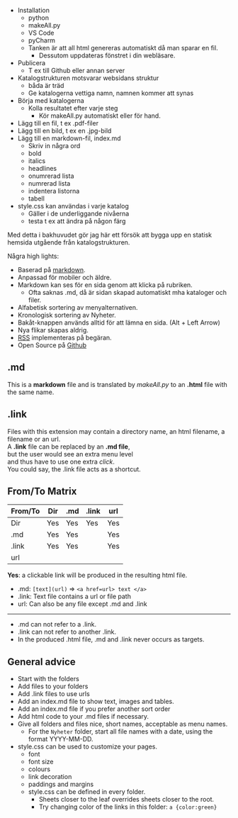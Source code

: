 * Installation
	* python
	* makeAll.py
	* VS Code
	* pyCharm
	* Tanken är att all html genereras automatiskt då man sparar en fil.
		* Dessutom uppdateras fönstret i din webläsare.
* Publicera
	* T ex till Github eller annan server
* Katalogstrukturen motsvarar websidans struktur
	* båda är träd
	* Ge katalogerna vettiga namn, namnen kommer att synas
* Börja med katalogerna
	* Kolla resultatet efter varje steg
		* Kör makeAll.py automatiskt eller för hand.
* Lägg till en fil, t ex .pdf-filer
* Lägg till en bild, t ex en .jpg-bild
* Lägg till en markdown-fil, index.md
	* Skriv in några ord
	* bold
	* italics
	* headlines
	* onumrerad lista
	* numrerad lista
	* indentera listorna
	* tabell
* style.css kan användas i varje katalog
	* Gäller i de underliggande nivåerna
	* testa t ex att ändra på någon färg

Med detta i bakhuvudet gör jag här ett försök att bygga upp en statisk hemsida utgående från katalogstrukturen.

Några high lights: 

* Baserad på [markdown](https://www.markdownguide.org/cheat-sheet/).
* Anpassad för mobiler och äldre.
* Markdown kan ses för en sida genom att klicka på rubriken.
  * Ofta saknas .md, då är sidan skapad automatiskt mha kataloger och filer.
* Alfabetisk sortering av menyalternativen.
* Kronologisk sortering av Nyheter.
* Bakåt-knappen används alltid för att lämna en sida. (Alt + Left Arrow)
* Nya flikar skapas aldrig.
* [RSS](https://sv.wikipedia.org/wiki/RSS) implementeras på begäran.
* Open Source på [Github](https://github.com/ChristerNilsson/2023/blob/main/023B-SeniorSchack/makeAll.py)

## .md 

This is a **markdown** file and is translated by *makeAll.py* to an **.html** file with the same name.

## .link

Files with this extension may contain a directory name, an html filename, a filename or an url.  
A **.link** file can be replaced by an **.md file**,  
but the user would see an extra menu level  
and thus have to use one extra *click*.  
You could say, the .link file acts as a shortcut.  

## From/To Matrix

| From/To | Dir | .md | .link | url |
|---------|-----|-----|-------|-----|
| Dir     | Yes | Yes | Yes   | Yes |
| .md     | Yes | Yes |       | Yes |
| .link   | Yes | Yes |       | Yes |
| url     |     |     |       |     |

**Yes**: a clickable link will be produced in the resulting html file.

* .md: ```[text](url)``` => ```<a href=url> text </a>```
* .link: Text file contains a url or file path
* url: Can also be any file except .md and .link
---
* .md can not refer to a .link.
* .link can not refer to another .link.
* In the produced .html file, .md and .link never occurs as targets.

## General advice

* Start with the folders
* Add files to your folders
* Add .link files to use urls
* Add an index.md file to show text, images and tables.
* Add an index.md file if you prefer another sort order
* Add html code to your .md files if necessary.
* Give all folders and files nice, short names, acceptable as menu names.
    * For the ```Nyheter``` folder, start all file names with a date, using the format YYYY-MM-DD.
* style.css can be used to customize your pages.
    * font
    * font size
    * colours
    * link decoration
    * paddings and margins
    * style.css can be defined in every folder.
        * Sheets closer to the leaf overrides sheets closer to the root.
        * Try changing color of the links in this folder: ```a {color:green}```
   	